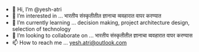 - 👋 Hi, I’m @yesh-atri
- 👀 I’m interested in ... भारतीय संस्कृतीतील ज्ञानाचा व्ववहारात वापर करण्यात 
- 🌱 I’m currently learning ... decision making, project architecture design, selection of technology
- 💞️ I’m looking to collaborate on ... भारतीय संस्कृतीतील ज्ञानाचा व्ववहारात वापर करण्यास
- 📫 How to reach me ... yesh.atri@outlook.com

<!---
yesh-atri/yesh-atri is a ✨ special ✨ repository because its `README.md` (this file) appears on your GitHub profile.
You can click the Preview link to take a look at your changes.
--->
